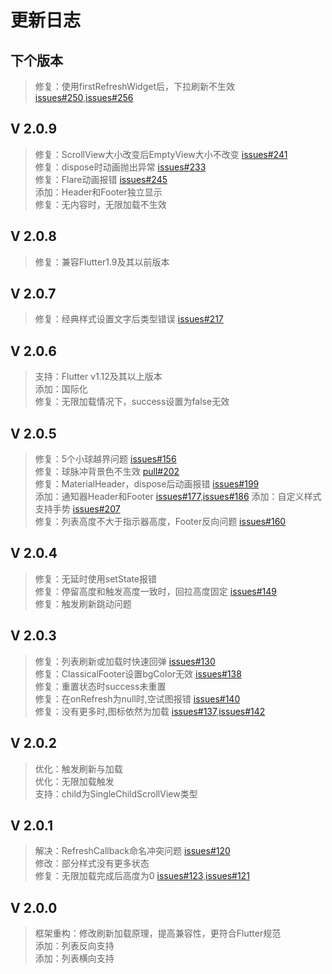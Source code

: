 # 更新日志

## 下个版本
>修复：使用firstRefreshWidget后，下拉刷新不生效 [issues#250](https://github.com/xuelongqy/flutter_easyrefresh/issues/250),[issues#256](https://github.com/xuelongqy/flutter_easyrefresh/issues/256)  

## V 2.0.9
>修复：ScrollView大小改变后EmptyView大小不改变 [issues#241](https://github.com/xuelongqy/flutter_easyrefresh/issues/241)  
>修复：dispose时动画抛出异常 [issues#233](https://github.com/xuelongqy/flutter_easyrefresh/issues/233)  
>修复：Flare动画报错 [issues#245](https://github.com/xuelongqy/flutter_easyrefresh/issues/245)  
>添加：Header和Footer独立显示  
>修复：无内容时，无限加载不生效  

## V 2.0.8
>修复：兼容Flutter1.9及其以前版本  

## V 2.0.7
>修复：经典样式设置文字后类型错误 [issues#217](https://github.com/xuelongqy/flutter_easyrefresh/issues/217)  

## V 2.0.6
>支持：Flutter v1.12及其以上版本  
>添加：国际化  
>修复：无限加载情况下，success设置为false无效  

## V 2.0.5
>修复：5个小球越界问题 [issues#156](https://github.com/xuelongqy/flutter_easyrefresh/issues/156)  
>修复：球脉冲背景色不生效 [pull#202](https://github.com/xuelongqy/flutter_easyrefresh/pull/202)  
>修复：MaterialHeader，dispose后动画报错 [issues#199](https://github.com/xuelongqy/flutter_easyrefresh/issues/199)  
>添加：通知器Header和Footer [issues#177](https://github.com/xuelongqy/flutter_easyrefresh/issues/177),[issues#186](https://github.com/xuelongqy/flutter_easyrefresh/issues/186) 
>添加：自定义样式支持手势 [issues#207](https://github.com/xuelongqy/flutter_easyrefresh/issues/207)  
>修复：列表高度不大于指示器高度，Footer反向问题 [issues#160](https://github.com/xuelongqy/flutter_easyrefresh/issues/160)   

## V 2.0.4
>修复：无延时使用setState报错   
>修复：停留高度和触发高度一致时，回拉高度固定 [issues#149](https://github.com/xuelongqy/flutter_easyrefresh/issues/149)   
>修复：触发刷新跳动问题   

## V 2.0.3
>修复：列表刷新或加载时快速回弹 [issues#130](https://github.com/xuelongqy/flutter_easyrefresh/issues/130)   
>修复：ClassicalFooter设置bgColor无效 [issues#138](https://github.com/xuelongqy/flutter_easyrefresh/issues/138)   
>修复：重置状态时success未重置   
>修复：在onRefresh为null时,空试图报错 [issues#140](https://github.com/xuelongqy/flutter_easyrefresh/issues/140)   
>修复：没有更多时,图标依然为加载 [issues#137](https://github.com/xuelongqy/flutter_easyrefresh/issues/137),[issues#142](https://github.com/xuelongqy/flutter_easyrefresh/issues/142)   

## V 2.0.2
>优化：触发刷新与加载   
>优化：无限加载触发   
>支持：child为SingleChildScrollView类型   

## V 2.0.1
>解决：RefreshCallback命名冲突问题 [issues#120](https://github.com/xuelongqy/flutter_easyrefresh/issues/120)  
>修改：部分样式没有更多状态  
>修复：无限加载完成后高度为0 [issues#123](https://github.com/xuelongqy/flutter_easyrefresh/issues/123),[issues#121](https://github.com/xuelongqy/flutter_easyrefresh/issues/121)  

## V 2.0.0
>框架重构：修改刷新加载原理，提高兼容性，更符合Flutter规范  
>添加：列表反向支持  
>添加：列表横向支持  
